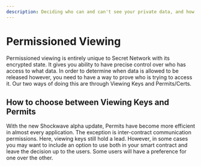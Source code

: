 ```yaml
---
description: Deciding who can and can't see your private data, and how to do it.
---
```


# Permissioned Viewing

Permissioned viewing is entirely unique to Secret Network with its encrypted state. It gives you ability to have precise control over who has access to what data. In order to determine when data is allowed to be released however, you need to have a way to prove who is trying to access it. Our two ways of doing this are through Viewing Keys and Permits/Certs.

## How to choose between Viewing Keys and Permits

With the new Shockwave alpha update, Permits have become more efficient in almost every application. The exception is inter-contract communication permissions. Here, viewing keys still hold a lead. However, in some cases you may want to include an option to use both in your smart contract and leave the decision up to the users. Some users will have a preference for one over the other.
